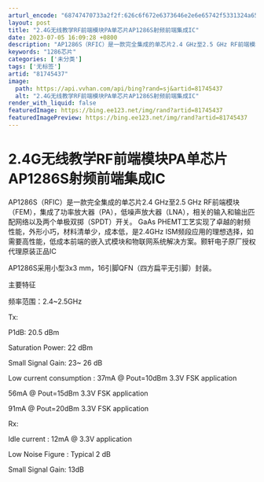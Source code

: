 ```yaml
---
arturl_encode: "68747470733a2f2f:626c6f672e6373646e2e6e65742f5331324a656e6e69666572:2f61727469636c652f64657461696c732f3831373435343337"
layout: post
title: "2.4G无线教学RF前端模块PA单芯片AP1286S射频前端集成IC"
date: 2023-07-05 16:09:28 +0800
description: "AP1286S（RFIC）是一款完全集成的单芯片2.4 GHz至2.5 GHz RF前端模块（FEM"
keywords: "1286芯片"
categories: ['未分类']
tags: ['无标签']
artid: "81745437"
image:
  path: https://api.vvhan.com/api/bing?rand=sj&artid=81745437
  alt: "2.4G无线教学RF前端模块PA单芯片AP1286S射频前端集成IC"
render_with_liquid: false
featuredImage: https://bing.ee123.net/img/rand?artid=81745437
featuredImagePreview: https://bing.ee123.net/img/rand?artid=81745437
---
```


# 2.4G无线教学RF前端模块PA单芯片AP1286S射频前端集成IC

AP1286S（RFIC）是一款完全集成的单芯片2.4 GHz至2.5 GHz RF前端模块（FEM），集成了功率放大器（PA），低噪声放大器（LNA），相关的输入和输出匹配网络以及两个单极双掷（SPDT）开关。 GaAs PHEMT工艺实现了卓越的射频性能，外形小巧，材料清单少，成本低，是2.4GHz ISM频段应用的理想选择，如需要高性能，低成本前端的嵌入式模块和物联网系统解决方案。颢轩电子原厂授权代理原装正品IC

AP1286S采用小型3x3 mm，16引脚QFN（四方扁平无引脚）封装。

主要特征
  
频率范围：2.4~2.5GHz

Tx:
  
P1dB: 20.5 dBm
  
Saturation Power: 22 dBm
  
Small Signal Gain: 23~ 26 dB
  
Low current consumption : 37mA @ Pout=10dBm 3.3V FSK application
  
56mA @ Pout=15dBm 3.3V FSK application
  
91mA @ Pout=20dBm 3.3V FSK application

Rx:
  
Idle current : 12mA @ 3.3V application
  
Low Noise Figure : Typical 2 dB
  
Small Signal Gain: 13dB